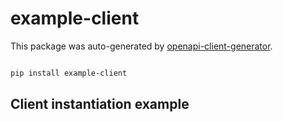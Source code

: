 # example-client

This package was auto-generated by [openapi-client-generator](https://github.com/avanov/openapi-client-generator).

```bash

pip install example-client

```


## Client instantiation example

```python

```